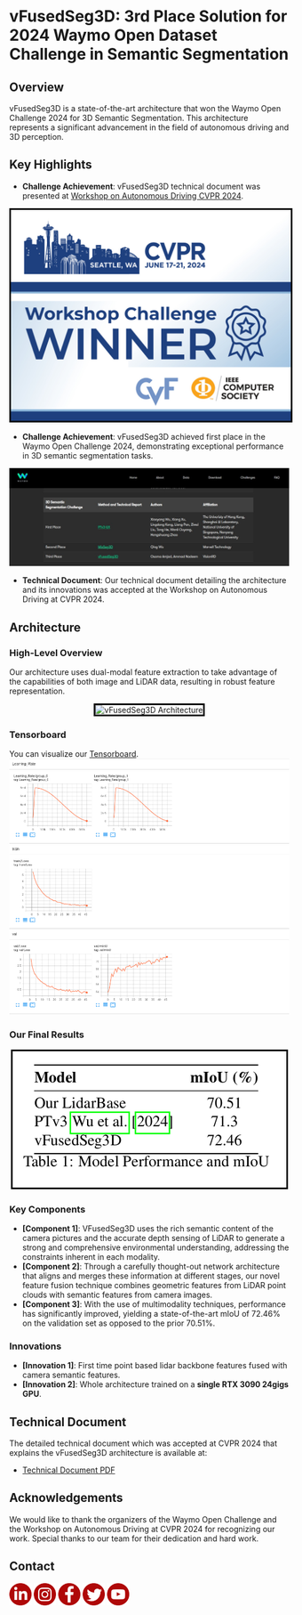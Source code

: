 # vFusedSeg3D: 3rd Place Solution for 2024 Waymo Open Dataset Challenge in Semantic Segmentation

## Overview

vFusedSeg3D is a state-of-the-art architecture that won the Waymo Open Challenge 2024 for 3D Semantic Segmentation. This architecture represents a significant advancement in the field of autonomous driving and 3D perception.

## Key Highlights

- **Challenge Achievement**: vFusedSeg3D technical document was presented at [Workshop on Autonomous Driving CVPR 2024](https://cvpr2024.wad.vision/). 

<div align="center">
  <img src="images/CVPR%20Winner%20Weibo%205.jpg" alt="CVPR Workshop challange Winners" style="border: 3px solid #000000;"/>
</div>

- **Challenge Achievement**: vFusedSeg3D achieved first place in the Waymo Open Challenge 2024, demonstrating exceptional performance in 3D semantic segmentation tasks.

![Waymo Open Dataset Challange 2024 Leaderboard](images/1718943951379.jpeg)

- **Technical Document**: Our technical document detailing the architecture and its innovations was accepted at the Workshop on Autonomous Driving at CVPR 2024.

## Architecture

### High-Level Overview

Our architecture uses dual-modal feature extraction to take advantage of the capabilities of both image and LiDAR data, resulting in robust feature representation.

<div align="center">
  <img src="images/new_vfusedSeg3d.png" alt="vFusedSeg3D Architecture" style="border: 3px solid #000000;"/>
</div>

### Tensorboard

You can visualize our [Tensorboard](https://huggingface.co/Osama99/vFusedSeg3D/tensorboard?params=timeseries#frame). 
![Tensorboard](images/tensorboard.png)

### Our Final Results

<div align="center">
  <img src="images/results.png" alt="vFusedSeg3D results" style="border: 3px solid #000000;"/>
</div>


### Key Components

- **[Component 1]**: VFusedSeg3D uses the rich semantic content of the camera pictures and the accurate depth sensing of LiDAR to generate a strong and comprehensive environmental understanding, addressing the constraints inherent in each modality.
- **[Component 2]**: Through a carefully thought-out network architecture that aligns and merges these information at different stages, our novel feature fusion technique combines geometric features from LiDAR point clouds with semantic features from camera images.
- **[Component 3]**: With the use of multimodality techniques, performance has significantly improved, yielding a state-of-the-art mIoU of 72.46% on the validation set as opposed to the prior 70.51%.

### Innovations

- **[Innovation 1]**: First time point based lidar backbone features fused with camera semantic features.
- **[Innovation 2]**: Whole architecture trained on a **single RTX 3090 24gigs GPU**.

## Technical Document

The detailed technical document which was accepted at CVPR 2024 that explains the vFusedSeg3D architecture is available at:

- [Technical Document PDF](https://storage.googleapis.com/waymo-uploads/files/research/2024%20Technical%20Reports/2024%20WOD%203D%20Sem%20Seg%20Challenge%20-%203rd%20Place%20-%20vFusedSeg3d.pdf)

## Acknowledgements

We would like to thank the organizers of the Waymo Open Challenge and the Workshop on Autonomous Driving at CVPR 2024 for recognizing our work. Special thanks to our team for their dedication and hard work.

## Contact

[<img alt="alt_text" width="40px" src="images/Linkedin.png" />](https://www.linkedin.com/company/visionrd-ai/)
[<img alt="alt_text" width="40px" src="images/Instagram.png" />](https://www.instagram.com/visionrdai/)
[<img alt="alt_text" width="40px" src="images/Facebook.png" />](https://www.facebook.com/visionrdai/)
[<img alt="alt_text" width="40px" src="images/Twitter.png" />](https://twitter.com/Visionrd_ai/)
[<img alt="alt_text" width="40px" src="images/YouTube.png" />](https://www.youtube.com/@Visionrdai/)


